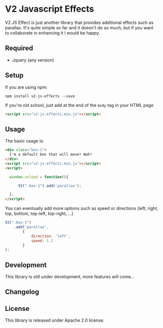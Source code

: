 # V2 Javascript Effects

V2 JS Effect is just another library that provides additional effects such as parallax.
It's quite simple so far and it doesn't do so much, but if you want to collaborate in enhancing it I would be happy.

## Required

- Jquery (any version)


## Setup

If you are using npm:
```
npm install v2-js-effects --save
```

If you're old school, just add at the end of the `body` tag in your HTML page
```html
<script src="v2-js-effects.min.js"></script>
```
## Usage

The basic usage is:
```html
<div class="box-1">
  I'm a default box that will move! Wah!
</div>
<script src="v2-js-effects.min.js"></script>
<script>

  window.onload = function(){

      V2(".box-1").add('parallax');

  };
</script>
```

You can eventually add more options such as speed or directions (left, right, top, bottom, top-left, top-right, ...)
```javascript
V2(".box-1")
    .add('parallax',
        {
            direction: 'left',
            speed: 1.2
        }
);
```

## Development
This library is still under development, more features will come...

## Changelog

## License

This library is released under Apache 2.0 license.